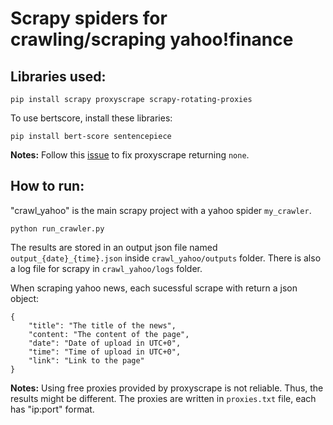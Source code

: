 # Scrapy spiders for crawling/scraping yahoo!finance

## Libraries used:
```
pip install scrapy proxyscrape scrapy-rotating-proxies
```

To use bertscore, install these libraries:
```
pip install bert-score sentencepiece
```

**Notes:** Follow this [issue](https://github.com/JaredLGillespie/proxyscrape/issues/34) to fix proxyscrape returning `none`.

## How to run:
"crawl_yahoo" is the main scrapy project with a yahoo spider `my_crawler`.
```
python run_crawler.py
```
The results are stored in an output json file named `output_{date}_{time}.json` inside `crawl_yahoo/outputs` folder. There is also a log file for scrapy in `crawl_yahoo/logs` folder.

When scraping yahoo news, each sucessful scrape with return a json object:
```
{
    "title": "The title of the news",
    "content: "The content of the page",
    "date": "Date of upload in UTC+0",
    "time": "Time of upload in UTC+0",
    "link": "Link to the page"
}
```

**Notes:** Using free proxies provided by proxyscrape is not reliable. Thus, the results might be different. The proxies are written in `proxies.txt` file, each has "ip:port" format.
